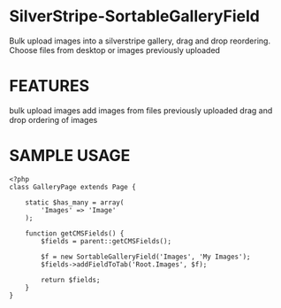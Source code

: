 SilverStripe-SortableGalleryField
=================================

Bulk upload images into a silverstripe gallery, drag and drop reordering. Choose files from desktop or images previously uploaded


FEATURES
========

bulk upload images
add images from files previously uploaded
drag and drop ordering of images


SAMPLE USAGE
============

	<?php
	class GalleryPage extends Page {
		
		static $has_many = array(  	 	
			'Images' => 'Image'  
		);
		
		function getCMSFields() {
			$fields = parent::getCMSFields();
			
			$f = new SortableGalleryField('Images', 'My Images'); 
			$fields->addFieldToTab('Root.Images', $f);
			
			return $fields;
		}
	}
